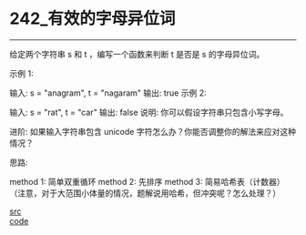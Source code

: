 # 242_有效的字母异位词
---

给定两个字符串 s 和 t ，编写一个函数来判断 t 是否是 s 的字母异位词。

示例 1:

输入: s = "anagram", t = "nagaram"
输出: true
示例 2:

输入: s = "rat", t = "car"
输出: false
说明:
你可以假设字符串只包含小写字母。

进阶:
如果输入字符串包含 unicode 字符怎么办？你能否调整你的解法来应对这种情况？


思路:

method 1: 简单双重循环
method 2: 先排序
method 3: 简易哈希表（计数器）（注意，对于大范围小体量的情况，题解说用哈希，但冲突呢？怎么处理？）


[src](https://leetcode-cn.com/problems/valid-anagram/) <br>
[code](code/242.c) <br>
